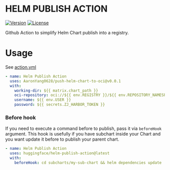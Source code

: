 # HELM PUBLISH ACTION

[![Version](https://github.com/AaronYang0628/push-helm-chart-to-oci/?label=Release)](https://github.com/AaronYang0628/push-helm-chart-to-oci/releases)
[![License](https://img.shields.io/badge/License-Apache_2.0-yellow.svg)](https://opensource.org/licenses/Apache-2.0)

Github Action to simplify Helm Chart publish into a registry.

# Usage

See [action.yml](action.yml)

```yaml
- name: Helm Publish Action
  uses: AaronYang0628/push-helm-chart-to-oci@v0.0.1
  with:
    working-dir: ${{ matrix.chart_path }}
    oci-repository: oci://${{ env.REGISTRY }}/${{ env.REPOSITORY_NAMESPACE }}
    username: ${{ env.USER }}
    password: ${{ secrets.ZJ_HARBOR_TOKEN }}
```


### Before hook

If you need to execute a command before to publish, pass it via `beforeHook` argument.
This hook is usefully if you have subchart inside your Chart and you want update it before to publish your parent chart.

```yaml
- name: Helm Publish Action
  uses: huggingface/helm-publish-action@latest
  with:
    beforeHook: cd subcharts/my-sub-chart && helm dependencies update
```
